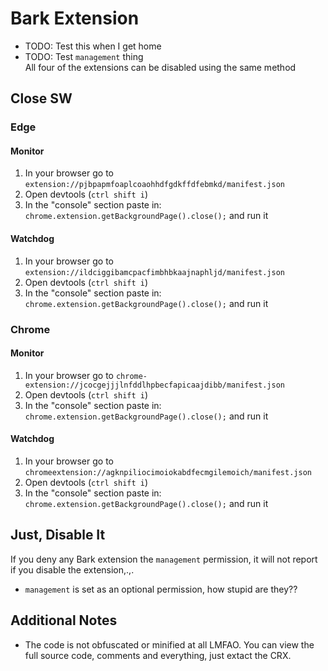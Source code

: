# Bark Extension
- TODO: Test this when I get home
- TODO: Test `management` thing\
All four of the extensions can be disabled using the same method

## Close SW
### Edge
#### Monitor
1. In your browser go to `extension://pjbpapmfoaplcoaohhdfgdkffdfebmkd/manifest.json`
2. Open devtools (`ctrl shift i`)
3. In the "console" section paste in: `chrome.extension.getBackgroundPage().close();` and run it

#### Watchdog
1. In your browser go to `extension://ildciggibamcpacfimbhbkaajnaphljd/manifest.json`
2. Open devtools (`ctrl shift i`)
3. In the "console" section paste in: `chrome.extension.getBackgroundPage().close();` and run it

### Chrome
#### Monitor
1. In your browser go to `chrome-extension://jcocgejjjlnfddlhpbecfapicaajdibb/manifest.json`
2. Open devtools (`ctrl shift i`)
3. In the "console" section paste in: `chrome.extension.getBackgroundPage().close();` and run it

#### Watchdog
1. In your browser go to `chromeextension://agknpiliocimoiokabdfecmgilemoich/manifest.json`
2. Open devtools (`ctrl shift i`)
3. In the "console" section paste in: `chrome.extension.getBackgroundPage().close();` and run it

## Just, Disable It
If you deny any Bark extension the `management` permission, it will not report if you disable the extension,.,.
- `management` is set as an optional permission, how stupid are they??

## Additional Notes
- The code is not obfuscated or minified at all LMFAO. You can view the full source code, comments and everything, just extact the CRX.
